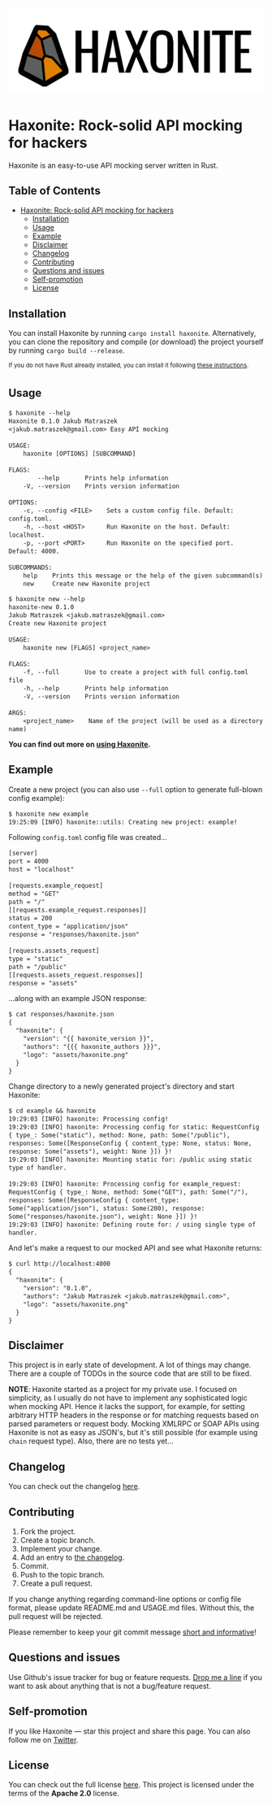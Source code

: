 # ![Haxonite](src/img/haxonite.png)

# Haxonite: Rock-solid API mocking for hackers

Haxonite is an easy-to-use API mocking server written in Rust.

## Table of Contents

   * [Haxonite: Rock-solid API mocking for hackers](README.md#haxonite-rock-solid-api-mocking-for-hackers)
      * [Installation](#installation)
      * [Usage](#usage)
      * [Example](#example)
      * [Disclaimer](#disclaimer)
      * [Changelog](#changelog)
      * [Contributing](#contributing)
      * [Questions and issues](#questions-and-issues)
      * [Self-promotion](#self-promotion)
      * [License](#license)

## Installation

You can install Haxonite by running `cargo install haxonite`. Alternatively,
you can clone the repository and compile (or download) the project
yourself by running `cargo build --release`.

<sup>If you do not have Rust already installed, you can install it
following [these
instructions](https://www.rust-lang.org/en-US/install.html).</sup>

## Usage

```
$ haxonite --help
Haxonite 0.1.0 Jakub Matraszek
<jakub.matraszek@gmail.com> Easy API mocking

USAGE:
    haxonite [OPTIONS] [SUBCOMMAND]

FLAGS:
        --help       Prints help information
    -V, --version    Prints version information

OPTIONS:
    -c, --config <FILE>    Sets a custom config file. Default: config.toml.
    -h, --host <HOST>      Run Haxonite on the host. Default: localhost.
    -p, --port <PORT>      Run Haxonite on the specified port. Default: 4000.

SUBCOMMANDS:
    help    Prints this message or the help of the given subcommand(s)
    new     Create new Haxonite project
```

```
$ haxonite new --help
haxonite-new 0.1.0
Jakub Matraszek <jakub.matraszek@gmail.com>
Create new Haxonite project

USAGE:
    haxonite new [FLAGS] <project_name>

FLAGS:
    -f, --full       Use to create a project with full config.toml file
    -h, --help       Prints help information
    -V, --version    Prints version information

ARGS:
    <project_name>    Name of the project (will be used as a directory name)
```

**You can find out more on [using Haxonite](USAGE.md).**

## Example

Create a new project (you can also use `--full` option to generate full-blown
config example):

```
$ haxonite new example
19:25:09 [INFO] haxonite::utils: Creating new project: example!
```

Following `config.toml` config file was created...

```
[server]
port = 4000
host = "localhost"

[requests.example_request]
method = "GET"
path = "/"
[[requests.example_request.responses]]
status = 200
content_type = "application/json"
response = "responses/haxonite.json"

[requests.assets_request]
type = "static"
path = "/public"
[[requests.assets_request.responses]]
response = "assets"
```

...along with an example JSON response:

```
$ cat responses/haxonite.json
{
  "haxonite": {
    "version": "{{ haxonite_version }}",
    "authors": "{{{ haxonite_authors }}}",
    "logo": "assets/haxonite.png"
  }
}
```

Change directory to a newly generated project's directory and start
Haxonite:

```
$ cd example && haxonite
19:29:03 [INFO] haxonite: Processing config!
19:29:03 [INFO] haxonite: Processing config for static: RequestConfig { type_: Some("static"), method: None, path: Some("/public"), responses: Some([ResponseConfig { content_type: None, status: None, response: Some("assets"), weight: None }]) }!
19:29:03 [INFO] haxonite: Mounting static for: /public using static type of handler.

19:29:03 [INFO] haxonite: Processing config for example_request: RequestConfig { type_: None, method: Some("GET"), path: Some("/"), responses: Some([ResponseConfig { content_type: Some("application/json"), status: Some(200), response: Some("responses/haxonite.json"), weight: None }]) }!
19:29:03 [INFO] haxonite: Defining route for: / using single type of handler.
```

And let's make a request to our mocked API and see what Haxonite returns:

```
$ curl http://localhost:4000
{
  "haxonite": {
    "version": "0.1.0",
    "authors": "Jakub Matraszek <jakub.matraszek@gmail.com>",
    "logo": "assets/haxonite.png"
  }
}
```

## Disclaimer

This project is in early state of development. A lot of things may change.
There are a couple of TODOs in the source code that are still to be fixed.

**NOTE**: Haxonite started as a project for my private use. I focused on
simplicity, as I usually do not have to implement any sophisticated logic
when mocking API. Hence it lacks the support, for example, for setting
arbitrary HTTP headers in the response or for matching requests based on
parsed parameters or request body. Mocking XMLRPC or SOAP APIs using
Haxonite is not as easy as JSON's, but it's still possible (for example
using `chain` request type). Also, there are no tests yet...

## Changelog

You can check out the changelog
[here](CHANGELOG.md).

## Contributing

1. Fork the project.
2. Create a topic branch.
3. Implement your change.
4. Add an entry to [the changelog](CHANGELOG.md).
5. Commit.
6. Push to the topic branch.
7. Create a pull request.

If you change anything regarding command-line options or config file
format, please update README.md and USAGE.md files. Without this, the
pull request will be rejected.

Please remember to keep your git commit message [short and
informative](http://stopwritingramblingcommitmessages.com/)!

## Questions and issues

Use Github's issue tracker for bug or feature requests. [Drop me
a line](mailto:jakub.matraszek@gmail.com) if you want to ask about
anything that is not a bug/feature request.

## Self-promotion

If you like Haxonite — star this project and share this page. You can also
follow me on [Twitter](https://twitter.com/kubaxvx).

## License

You can check out the full license
[here](https://github.com/jmatraszek/haxonite/blob/master/LICENSE). This
project is licensed under the terms of the **Apache 2.0** license.
